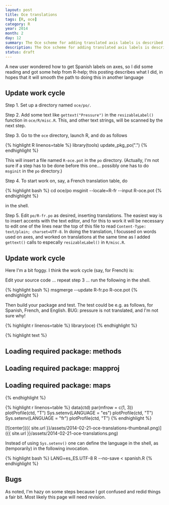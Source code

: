 ```yaml
---
layout: post
title: Oce translations
tags: [R, oce]
category: R
year: 2014
month: 2
day: 12
summary: The Oce scheme for adding translated axis labels is described.
description: The Oce scheme for adding translated axis labels is described.
status: draft
---
```


A new user wondered how to get Spanish labels on axes, so I did some reading and got some help from R-help; this posting describes what I did, in hopes that it will smooth the path to doing this in another language

## Update work cycle

Step 1. Set up a directory named ``oce/po/``.

Step 2. Add some text like ``gettext("Pressure")`` in the ``resizableLabel()`` function in ``oce/R/misc.R``.  This, and other text strings, will be scanned by the next step.

Step 3. Go to the ``oce`` directory, launch R, and do as follows

{% highlight R linenos=table %}
library(tools)
update_pkg_po(".")
{% endhighlight %}

This will insert a file named ``R-oce.pot`` in the ``po`` directory.  (Actually, I'm not sure if a step has to be done before this one... possibly one has to do ``msginit`` in the ``po`` directory.)

Step 4. To start work on, say, a French translation table, do

{% highlight bash %}
cd oce/po
msginit --locale=R-fr --input R-oce.pot
{% endhighlight %}

in the shell.

Step 5. Edit ``po/R-fr.po`` as desired, inserting translations.  The easiest way is to insert accents with the text editor, and for this to work it will be necessary to edit one of the lines near the top of this file to read ``Content-Type: text/plain; charset=UTF-8``.  In doing the translation, I focussed on words used on axes, and worked on translations at the same time as I added ``gettext()`` calls to especally ``resizableLabel()`` in ``R/misc.R``.

## Update work cycle

Here I'm a bit foggy.  I think the work cycle (say, for French) is:

Edit your source code ... repeat step 3 ... run the following in the shell.

{% highlight bash %}
msgmerge --update R-fr.po R-oce.pot
{% endhighlight %}

Then build your package and test.  The test could be e.g. as follows, for Spanish, French, and English.  BUG: pressure is not translated, and I'm not sure why!


{% highlight r linenos=table %}
library(oce)
{% endhighlight %}



{% highlight text %}
## Loading required package: methods
## Loading required package: mapproj
## Loading required package: maps
{% endhighlight %}


{% highlight r linenos=table %}
data(ctd)
par(mfrow = c(1, 3))
plotProfile(ctd, "T")
Sys.setenv(LANGUAGE = "es")
plotProfile(ctd, "T")
Sys.setenv(LANGUAGE = "fr")
plotProfile(ctd, "T")
{% endhighlight %}

[![center]({{ site.url }}/assets/2014-02-21-oce-translations-thumbnail.png)]({{ site.url }}/assets/2014-02-21-oce-translations.png)


Instead of using ``Sys.setenv()`` one can define the language in the shell, as (temporarily) in the following invocation.

{% highlight bash %}
LANG=es_ES.UTF-8 R --no-save < spanish.R
{% endhighlight %}

## Bugs

As noted, I'm hazy on some steps because I got confused and redid things a fair bit.  Most likely this page will need revision.


